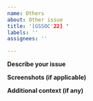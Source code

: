 ```yaml
---
name: Others
about: Other issue
title: '[GSSOC'22] '
labels: ''
assignees: ''

---
```


**Describe your issue**

**Screenshots (if applicable)**

**Additional context (if any)**
